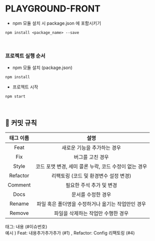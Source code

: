 # PLAYGROUND-FRONT

- npm 모듈 설치 시 package.json 에 포함시키기
```
npm install <package_name> --save
```

<br>

### 프로젝트 실행 순서

- npm 모듈 설치 (package.json)
```
npm install
```

- 프로젝트 시작
```
npm start
```

<br>

<h2>🤝 커밋 규칙</h2>

|   태그 이름    |                설명                |
|:----------:|:--------------------------------:|
|    Feat    |         새로운 기능을 추가하는 경우          |
|    Fix     |            버그를 고친 경우             |
|   Style    | 코드 포맷 변경, 세미 콜론 누락, 코드 수정이 없는 경우 |
|  Refactor  |      리팩토링 (코드 및 환경변수 설정 변경)      |
|  Comment   |          필요한 주석 추가 및 변경          |
|    Docs    |            문서를 수정한 경우            |
|   Rename   |   파일 혹은 폴더명을 수정하거나 옮기는 작업만인 경우   |
|   Remove   |       파일을 삭제하는 작업만 수행한 경우        |


태그: 내용 (#이슈번호)  
예시 ) Feat: 내용추가추가추가 (#1) , Refactor: Config 리팩토링 (#4)
